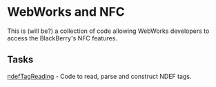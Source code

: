 # WebWorks and NFC

This is (will be?) a collection of code allowing WebWorks developers to access the BlackBerry's NFC features.

## Tasks

[ndefTagReading](ndefTagReading) - Code to read, parse and construct NDEF tags. 

